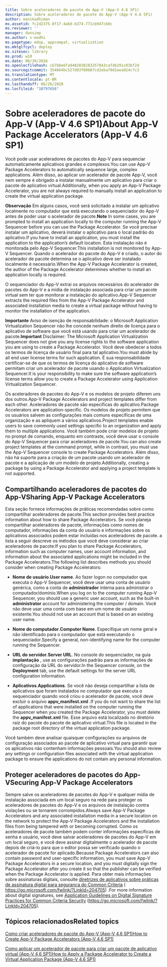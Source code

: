 ```yaml
---
title: Sobre aceleradores de pacote do App-V (App-V 4.6 SP1)
description: Sobre aceleradores de pacote do App-V (App-V 4.6 SP1)
author: manikadhiman
ms.assetid: fc2d2375-8f17-4a6d-b374-771cb947cb8c
ms.reviewer: ''
manager: dansimp
ms.author: v-madhi
ms.pagetype: mdop, appcompat, virtualization
ms.mktglfcycl: deploy
ms.sitesec: library
ms.prod: w10
ms.date: 08/30/2016
ms.openlocfilehash: cb7b8e6fa9482838283257843caf4b291c03bf2d
ms.sourcegitcommit: 354664bc527d93f80687cd2eba70d1eea024c7c3
ms.translationtype: MT
ms.contentlocale: pt-BR
ms.lasthandoff: 06/26/2020
ms.locfileid: "10797656"
---
```

# <span data-ttu-id="65c47-103">Sobre aceleradores de pacote do App-V (App-V 4.6 SP1)</span><span class="sxs-lookup"><span data-stu-id="65c47-103">About App-V Package Accelerators (App-V 4.6 SP1)</span></span>


<span data-ttu-id="65c47-104">Você pode usar aceleradores de pacotes do App-V para sequenciar automaticamente aplicativos grandes e complexos.</span><span class="sxs-lookup"><span data-stu-id="65c47-104">You can use App-V Package Accelerators to automatically sequence large, complex applications.</span></span> <span data-ttu-id="65c47-105">Além disso, ao aplicar um acelerador de pacote App-V, você nem sempre é obrigado a instalar manualmente um aplicativo para criar o pacote de aplicativo virtual.</span><span class="sxs-lookup"><span data-stu-id="65c47-105">Additionally, when you apply an App-V Package Accelerator, you are not always required to manually install an application to create the virtual application package.</span></span>

<span data-ttu-id="65c47-106">**Observação**  Em alguns casos, você será solicitado a instalar um aplicativo localmente no computador que está executando o sequenciador do App-V antes de poder usar o acelerador de pacote.</span><span class="sxs-lookup"><span data-stu-id="65c47-106">**Note** In some cases, you are prompted to install an application locally to the computer running the App-V Sequencer before you can use the Package Accelerator.</span></span> <span data-ttu-id="65c47-107">Se você precisar instalar um aplicativo, deverá instalar o aplicativo para o local padrão do aplicativo.</span><span class="sxs-lookup"><span data-stu-id="65c47-107">If you have to install an application, you must install the application to the application’s default location.</span></span> <span data-ttu-id="65c47-108">Esta instalação não é monitorada pelo App-V Sequencer.</span><span class="sxs-lookup"><span data-stu-id="65c47-108">This installation is not monitored by App-V Sequencer.</span></span> <span data-ttu-id="65c47-109">Quando o acelerador do pacote do App-V é criado, o autor do acelerador de pacote determina se o aplicativo deve ser instalado localmente é necessário.</span><span class="sxs-lookup"><span data-stu-id="65c47-109">When the App-V Package Accelerator is created, the author of the Package Accelerator determines whether to install an application locally is required.</span></span>

 

<span data-ttu-id="65c47-110">O sequenciador do App-V extrai os arquivos necessários do acelerador de pacotes do App-V e a mídia de instalação associada para criar um pacote virtual sem ter que monitorar a instalação do aplicativo.</span><span class="sxs-lookup"><span data-stu-id="65c47-110">App-V Sequencer extracts the required files from the App-V Package Accelerator and associated installation media to create a virtual package without having to monitor the installation of the application.</span></span>

<span data-ttu-id="65c47-111">**Importante**  Aviso de isenção de responsabilidade: o Microsoft Application Virtualization Sequencer não lhe concede nenhum direito de licença para o aplicativo de software que você está usando para criar um acelerador de pacote.</span><span class="sxs-lookup"><span data-stu-id="65c47-111">**Important** Disclaimer: The Microsoft Application Virtualization Sequencer does not give you any license rights to the software application you are using to create a Package Accelerator.</span></span> <span data-ttu-id="65c47-112">Você deve obedecer a todos os termos de licença de usuário final para tal aplicativo.</span><span class="sxs-lookup"><span data-stu-id="65c47-112">You must abide by all end user license terms for such application.</span></span> <span data-ttu-id="65c47-113">É sua responsabilidade certificar-se de que os termos de licença do aplicativo de software permitam criar um acelerador de pacote usando o Application Virtualization Sequencer.</span><span class="sxs-lookup"><span data-stu-id="65c47-113">It is your responsibility to make sure the software application’s license terms allow you to create a Package Accelerator using Application Virtualization Sequencer.</span></span>

 

<span data-ttu-id="65c47-114">Os aceleradores de pacotes do App-V e os modelos de projeto diferem uns dos outros.</span><span class="sxs-lookup"><span data-stu-id="65c47-114">App-V Package Accelerators and project templates differ from each other.</span></span> <span data-ttu-id="65c47-115">Aceleradores de pacote são específicas do aplicativo.</span><span class="sxs-lookup"><span data-stu-id="65c47-115">Package Accelerators are application-specific.</span></span> <span data-ttu-id="65c47-116">Os modelos de projeto permitem que os usuários salvem as configurações mais comuns específicas de uma organização e as apliquem a vários aplicativos.</span><span class="sxs-lookup"><span data-stu-id="65c47-116">Project templates enable users to save commonly used settings specific to an organization and apply them to multiple applications.</span></span> <span data-ttu-id="65c47-117">Você também pode criar modelos de projeto no prompt de comando, enquanto em contraste, você deve usar o console do App-V Sequencer para criar aceleradores de pacote.</span><span class="sxs-lookup"><span data-stu-id="65c47-117">You can also create project templates at the command prompt, while in contrast, you must use the App-V Sequencer console to create Package Accelerators.</span></span> <span data-ttu-id="65c47-118">Além disso, não há suporte para a criação de um pacote usando um acelerador de pacote e a aplicação de um modelo de projeto.</span><span class="sxs-lookup"><span data-stu-id="65c47-118">Additionally, creating a package by using a Package Accelerator and applying a project template is not supported.</span></span>

## <span data-ttu-id="65c47-119">Compartilhando aceleradores de pacotes do App-V</span><span class="sxs-lookup"><span data-stu-id="65c47-119">Sharing App-V Package Accelerators</span></span>


<span data-ttu-id="65c47-120">Esta seção fornece informações de práticas recomendadas sobre como compartilhar aceleradores de pacote.</span><span class="sxs-lookup"><span data-stu-id="65c47-120">This section provides best practice information about how to share Package Accelerators.</span></span> <span data-ttu-id="65c47-121">Se você planeja compartilhar aceleradores de pacote, informações como nomes de computador, informações da conta do usuário e informações sobre os aplicativos associados podem estar incluídas nos aceleradores de pacote. a lista a seguir descreve os métodos que você deve considerar ao criar aceleradores de pacote:</span><span class="sxs-lookup"><span data-stu-id="65c47-121">If you plan to share Package Accelerators, information such as computer names, user account information, and information about the associated applications might be included in the Package Accelerators.The following list describes methods you should consider when creating Package Accelerators:</span></span>

-   <span data-ttu-id="65c47-122">**Nome de usuário**.</span><span class="sxs-lookup"><span data-stu-id="65c47-122">**User name**.</span></span> <span data-ttu-id="65c47-123">Ao fazer logon no computador que executa o App-V Sequencer, você deve usar uma conta de usuário genérica, como a conta de **administrador** interna para administrar o computador/domínio.</span><span class="sxs-lookup"><span data-stu-id="65c47-123">When you log on to the computer running App-V Sequencer, you should use a generic user account, such as the built-in **administrator** account for administering the computer / domain.</span></span> <span data-ttu-id="65c47-124">Você não deve usar uma conta com base em um nome de usuário existente.</span><span class="sxs-lookup"><span data-stu-id="65c47-124">You should not use an account that is based on an existing user name.</span></span>

-   <span data-ttu-id="65c47-125">**Nome do computador**.</span><span class="sxs-lookup"><span data-stu-id="65c47-125">**Computer Name**.</span></span> <span data-ttu-id="65c47-126">Especifique um nome geral e não identificado para o computador que está executando o sequenciador.</span><span class="sxs-lookup"><span data-stu-id="65c47-126">Specify a general, non-identifying name for the computer running the Sequencer.</span></span>

-   <span data-ttu-id="65c47-127">**URL do servidor**.</span><span class="sxs-lookup"><span data-stu-id="65c47-127">**Server URL**.</span></span> <span data-ttu-id="65c47-128">No console do sequenciador, na guia **implantação** , use as configurações padrão para as informações de configuração da URL do servidor.</span><span class="sxs-lookup"><span data-stu-id="65c47-128">In the Sequencer console, on the **Deployment** tab, use the default settings for the server URL configuration information.</span></span>

-   <span data-ttu-id="65c47-129">**Aplicativos**.</span><span class="sxs-lookup"><span data-stu-id="65c47-129">**Applications**.</span></span> <span data-ttu-id="65c47-130">Se você não deseja compartilhar a lista de aplicativos que foram instalados no computador que executa o sequenciador quando você criou o acelerador de pacote, você deve excluir o arquivo **appv\_manifest.xml** .</span><span class="sxs-lookup"><span data-stu-id="65c47-130">If you do not want to share the list of applications that were installed on the computer running the Sequencer when you created the Package Accelerator, you must delete the **appv\_manifest.xml** file.</span></span> <span data-ttu-id="65c47-131">Esse arquivo está localizado no diretório raiz do pacote do pacote de aplicativo virtual.</span><span class="sxs-lookup"><span data-stu-id="65c47-131">This file is located in the package root directory of the virtual application package.</span></span>

<span data-ttu-id="65c47-132">Você também deve analisar quaisquer configurações ou arquivos de configuração associados ao pacote de aplicativo virtual para garantir que os aplicativos não contenham informações pessoais.</span><span class="sxs-lookup"><span data-stu-id="65c47-132">You should also review any settings or configuration files associated with the virtual application package to ensure the applications do not contain any personal information.</span></span>

## <span data-ttu-id="65c47-133">Proteger aceleradores de pacotes do App-V</span><span class="sxs-lookup"><span data-stu-id="65c47-133">Securing App-V Package Accelerators</span></span>


<span data-ttu-id="65c47-134">Sempre salve os aceleradores de pacotes do App-V e qualquer mídia de instalação associada em um local seguro na rede para proteger os aceleradores de pacotes do App-V e os arquivos de instalação contra violações ou se tornarem corrompidos.</span><span class="sxs-lookup"><span data-stu-id="65c47-134">Always save App-V Package Accelerators and any associated installation media in a secure location on the network to protect the App-V Package Accelerators and the installation files from being tampered with or becoming corrupted.</span></span> <span data-ttu-id="65c47-135">Como os aceleradores de pacote também podem conter informações específicas de senha e usuário, você deve salvar aceleradores de pacotes do App-V em um local seguro, e você deve assinar digitalmente o acelerador de pacote depois de criá-lo para que o editor possa ser verificado quando o acelerador de pacote for aplicado.</span><span class="sxs-lookup"><span data-stu-id="65c47-135">Because Package Accelerators can also contain password and user-specific information, you must save App-V Package Accelerators in a secure location, and you must digitally sign the Package Accelerator after you create it so that the publisher can be verified when the Package Accelerator is applied.</span></span> <span data-ttu-id="65c47-136">Para obter mais informações sobre assinaturas digitais, consulte [diretrizes de aplicativos sobre práticas de assinatura digital para segurança do Common Criteria](https://go.microsoft.com/fwlink/?LinkId=204705) ( https://go.microsoft.com/fwlink/?LinkId=204705) .</span><span class="sxs-lookup"><span data-stu-id="65c47-136">For more information about digital signatures, see [Application Guidelines on Digital Signature Practices for Common Criteria Security](https://go.microsoft.com/fwlink/?LinkId=204705) (https://go.microsoft.com/fwlink/?LinkId=204705).</span></span>

## <span data-ttu-id="65c47-137">Tópicos relacionados</span><span class="sxs-lookup"><span data-stu-id="65c47-137">Related topics</span></span>


[<span data-ttu-id="65c47-138">Como criar aceleradores de pacote do App-V (App-V 4.6 SP1)</span><span class="sxs-lookup"><span data-stu-id="65c47-138">How to Create App-V Package Accelerators (App-V 4.6 SP1)</span></span>](how-to-create-app-v-package-accelerators--app-v-46-sp1-.md)

[<span data-ttu-id="65c47-139">Como aplicar um acelerador de pacote para criar um pacote de aplicativo virtual (App-V 4,6 SP1)</span><span class="sxs-lookup"><span data-stu-id="65c47-139">How to Apply a Package Accelerator to Create a Virtual Application Package (App-V 4.6 SP1)</span></span>](how-to-apply-a-package-accelerator-to-create-a-virtual-application-package---app-v-46-sp1-.md)

 

 





